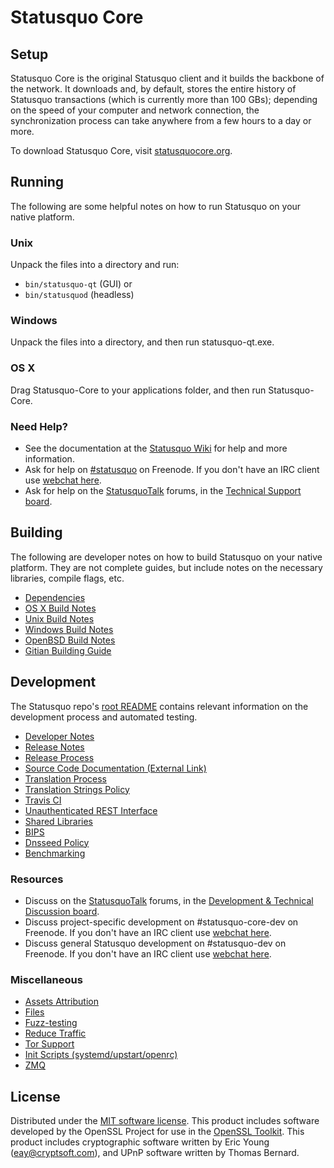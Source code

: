 Statusquo Core
=============

Setup
---------------------
Statusquo Core is the original Statusquo client and it builds the backbone of the network. It downloads and, by default, stores the entire history of Statusquo transactions (which is currently more than 100 GBs); depending on the speed of your computer and network connection, the synchronization process can take anywhere from a few hours to a day or more.

To download Statusquo Core, visit [statusquocore.org](https://statusquocore.org/en/releases/).

Running
---------------------
The following are some helpful notes on how to run Statusquo on your native platform.

### Unix

Unpack the files into a directory and run:

- `bin/statusquo-qt` (GUI) or
- `bin/statusquod` (headless)

### Windows

Unpack the files into a directory, and then run statusquo-qt.exe.

### OS X

Drag Statusquo-Core to your applications folder, and then run Statusquo-Core.

### Need Help?

* See the documentation at the [Statusquo Wiki](https://en.statusquo.it/wiki/Main_Page)
for help and more information.
* Ask for help on [#statusquo](http://webchat.freenode.net?channels=statusquo) on Freenode. If you don't have an IRC client use [webchat here](http://webchat.freenode.net?channels=statusquo).
* Ask for help on the [StatusquoTalk](https://statusquotalk.org/) forums, in the [Technical Support board](https://statusquotalk.org/index.php?board=4.0).

Building
---------------------
The following are developer notes on how to build Statusquo on your native platform. They are not complete guides, but include notes on the necessary libraries, compile flags, etc.

- [Dependencies](dependencies.md)
- [OS X Build Notes](build-osx.md)
- [Unix Build Notes](build-unix.md)
- [Windows Build Notes](build-windows.md)
- [OpenBSD Build Notes](build-openbsd.md)
- [Gitian Building Guide](gitian-building.md)

Development
---------------------
The Statusquo repo's [root README](/README.md) contains relevant information on the development process and automated testing.

- [Developer Notes](developer-notes.md)
- [Release Notes](release-notes.md)
- [Release Process](release-process.md)
- [Source Code Documentation (External Link)](https://dev.visucore.com/statusquo/doxygen/)
- [Translation Process](translation_process.md)
- [Translation Strings Policy](translation_strings_policy.md)
- [Travis CI](travis-ci.md)
- [Unauthenticated REST Interface](REST-interface.md)
- [Shared Libraries](shared-libraries.md)
- [BIPS](bips.md)
- [Dnsseed Policy](dnsseed-policy.md)
- [Benchmarking](benchmarking.md)

### Resources
* Discuss on the [StatusquoTalk](https://statusquotalk.org/) forums, in the [Development & Technical Discussion board](https://statusquotalk.org/index.php?board=6.0).
* Discuss project-specific development on #statusquo-core-dev on Freenode. If you don't have an IRC client use [webchat here](http://webchat.freenode.net/?channels=statusquo-core-dev).
* Discuss general Statusquo development on #statusquo-dev on Freenode. If you don't have an IRC client use [webchat here](http://webchat.freenode.net/?channels=statusquo-dev).

### Miscellaneous
- [Assets Attribution](assets-attribution.md)
- [Files](files.md)
- [Fuzz-testing](fuzzing.md)
- [Reduce Traffic](reduce-traffic.md)
- [Tor Support](tor.md)
- [Init Scripts (systemd/upstart/openrc)](init.md)
- [ZMQ](zmq.md)

License
---------------------
Distributed under the [MIT software license](/COPYING).
This product includes software developed by the OpenSSL Project for use in the [OpenSSL Toolkit](https://www.openssl.org/). This product includes
cryptographic software written by Eric Young ([eay@cryptsoft.com](mailto:eay@cryptsoft.com)), and UPnP software written by Thomas Bernard.
